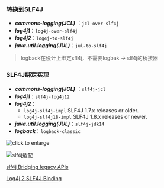### 转换到SLF4J

-   ***commons-logging(JCL)*** ：`jcl-over-slf4j`
-   ***log4j1***：`log4j-over-slf4j`
-   ***log4j2***：`log4j-to-slf4j`
-   ***java.util.logging(JUL)***：`jul-to-slf4j`

>   logback在设计上绑定sfl4j，不需要logbak -> slf4j的桥接器

### SLF4J绑定实现

-   ***commons-logging(JCL)*** ：`slf4j-jcl`
-   ***log4j1***：`slf4j-log4j12`
-   ***log4j2***：
    -   `log4j-slf4j-impl` SLF4J 1.7.x releases or older.
    -   `log4j-slf4j18-impl` SLF4J 1.8.x releases or newer.
-   ***java.util.logging(JUL)***：`slf4j-jdk14`
-   ***logback***：`logback-classic`

![click to enlarge](http://www.slf4j.org/images/concrete-bindings.png)

![slf4j适配](http://www.slf4j.org/images/legacy.png)

[slf4j Bridging legacy APIs](http://www.slf4j.org/legacy.html)

[Log4j 2 SLF4J Binding](https://logging.apache.org/log4j/2.x/log4j-slf4j-impl/)

